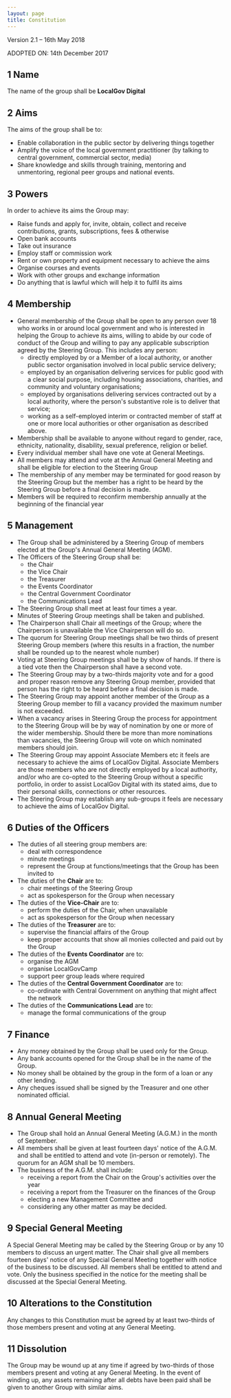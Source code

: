 ```yaml
---
layout: page
title: Constitution
---
```


Version 2.1 – 16th May 2018

ADOPTED ON: 14th December 2017

## 1 Name

The name of the group shall be **LocalGov Digital**

## 2 Aims

The aims of the group shall be to:

- Enable collaboration in the public sector by delivering things together
- Amplify the voice of the local government practitioner (by talking to central government, commercial sector, media)
- Share knowledge and skills through training, mentoring and unmentoring, regional peer groups and national events.

## 3 Powers

In order to achieve its aims the Group may:

- Raise funds and apply for, invite, obtain, collect and receive contributions, grants, subscriptions, fees & otherwise
- Open bank accounts
- Take out insurance
- Employ staff or commission work
- Rent or own property and equipment necessary to achieve the aims
- Organise courses and events
- Work with other groups and exchange information
- Do anything that is lawful which will help it to fulfil its aims

## 4 Membership

- General membership of the Group shall be open to any person over 18 who works in or around local government and who is interested in helping the Group to achieve its aims, willing to abide by our code of conduct of the Group and willing to pay any applicable subscription agreed by the Steering Group. This includes any person:
  - directly employed by or a Member of a local authority, or another public sector organisation involved in local public service delivery;
  - employed by an organisation delivering services for public good with a clear social purpose, including housing associations, charities, and community and voluntary organisations;
  - employed by organisations delivering services contracted out by a local authority, where the person's substantive role is to deliver that service;
  - working as a self-employed interim or contracted member of staff at one or more local authorities or other organisation as described above.
- Membership shall be available to anyone without regard to gender, race, ethnicity, nationality, disability, sexual preference, religion or belief.
- Every individual member shall have one vote at General Meetings.
- All members may attend and vote at the Annual General Meeting and shall be eligible for election to the Steering Group
- The membership of any member may be terminated for good reason by the Steering Group but the member has a right to be heard by the Steering Group before a final decision is made.
- Members will be required to reconfirm membership annually at the beginning of the financial year

## 5 Management
- The Group shall be administered by a Steering Group of members elected at the Group's Annual General Meeting (AGM).
- The Officers of the Steering Group shall be:
  - the Chair
  - the Vice Chair
  - the Treasurer
  - the Events Coordinator
  - the Central Government Coordinator
  - the Communications Lead
- The Steering Group shall meet at least four times a year.
- Minutes of Steering Group meetings shall be taken and published.
- The Chairperson shall Chair all meetings of the Group; where the Chairperson is unavailable the Vice Chairperson will do so.
- The quorum for Steering Group meetings shall be two thirds of present Steering Group members (where this results in a fraction, the number shall be rounded up to the nearest whole number)
- Voting at Steering Group meetings shall be by show of hands. If there is a tied vote then the Chairperson shall have a second vote.
- The Steering Group may by a two-thirds majority vote and for a good and proper reason remove any Steering Group member, provided that person has the right to be heard before a final decision is made.
- The Steering Group may appoint another member of the Group as a Steering Group member to fill a vacancy provided the maximum number is not exceeded.
- When a vacancy arises in Steering Group the process for appointment to the Steering Group will be by way of nomination by one or more of the wider membership. Should there be more than more nominations than vacancies, the Steering Group will vote on which nominated members should join.
- The Steering Group may appoint Associate Members etc  it feels are necessary to achieve the aims of LocalGov Digital. Associate Members are those members who are not directly employed by a local authority, and/or who are co-opted to the Steering Group without a specific portfolio, in order to assist LocalGov Digital with its stated aims, due to their personal skills, connections or other resources.
- The Steering Group may establish any sub-groups it feels are necessary to achieve the aims of LocalGov Digital.

## 6 Duties of the Officers

- The duties of all steering group members are:
  - deal with correspondence
  - minute meetings
  - represent the Group at functions/meetings that the Group has been invited to
- The duties of the **Chair** are to:
  - chair meetings of the Steering Group
  - act as spokesperson for the Group when necessary
- The duties of the **Vice-Chair** are to:
  - perform the duties of the Chair, when unavailable
  - act as spokesperson for the Group when necessary
- The duties of the **Treasurer** are to:
  - supervise the financial affairs of the Group
  - keep proper accounts that show all monies collected and paid out by the Group
- The duties of the **Events Coordinator** are to:
  - organise the AGM
  - organise LocalGovCamp
  - support peer group leads where required
- The duties of the **Central Government Coordinator** are to:
  - co-ordinate with Central Government on anything that might affect the network
- The duties of the **Communications Lead** are to:
  - manage the formal communications of the group

## 7 Finance

- Any money obtained by the Group shall be used only for the Group.
- Any bank accounts opened for the Group shall be in the name of the Group.
- No money shall be obtained by the group in the form of a loan or any other lending.
- Any cheques issued shall be signed by the Treasurer and one other nominated official.

## 8 Annual General Meeting

- The Group shall hold an Annual General Meeting (A.G.M.) in the month of September.
- All members shall be given at least fourteen days' notice of the A.G.M. and shall be entitled to attend and vote (in-person or remotely). The quorum for an AGM shall be 10 members.
- The business of the A.G.M. shall include:
  - receiving a report from the Chair on the Group's activities over the year
  - receiving a report from the Treasurer on the finances of the Group
  - electing a new Management Committee and
  - considering any other matter as may be decided.

## 9 Special General Meeting

A Special General Meeting may be called by the Steering Group or by any 10 members to discuss an urgent matter. The Chair shall give all members fourteen days' notice of any Special General Meeting together with notice of the business to be discussed. All members shall be entitled to attend and vote. Only the business specified in the notice for the meeting shall be discussed at the Special General Meeting.

## 10 Alterations to the Constitution
Any changes to this Constitution must be agreed by at least two-thirds of those members present and voting at any General Meeting.

## 11 Dissolution
The Group may be wound up at any time if agreed by two-thirds of those members present and voting at any General Meeting. In the event of winding up, any assets remaining after all debts have been paid shall be given to another Group with similar aims.
